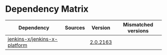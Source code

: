 # Dependency Matrix

Dependency | Sources | Version | Mismatched versions
---------- | ------- | ------- | -------------------
[jenkins-x/jenkins-x-platform](https://github.com/jenkins-x/jenkins-x-platform) |  | [2.0.2163](https://github.com/jenkins-x/jenkins-x-platform/releases/tag/v2.0.2163) | 
